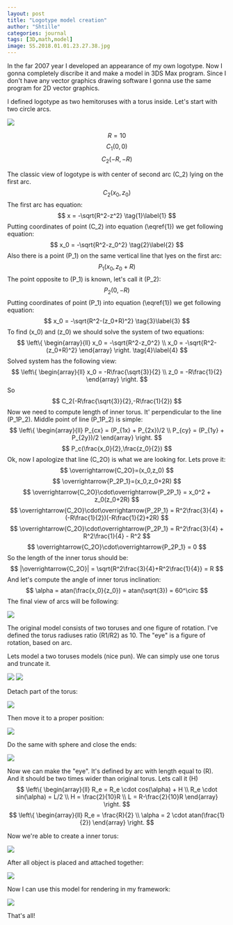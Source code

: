 ```yaml
---
layout: post
title: "Logotype model creation"
author: "Shtille"
categories: journal
tags: [3D,math,model]
image: SS.2018.01.01.23.27.38.jpg
---
```


In the far 2007 year I developed an appearance of my own logotype. Now I gonna completely discribe it and make a model in 3DS Max program. Since I don't have any vector graphics drawing software I gonna use the same program for 2D vector graphics.

I defined logotype as two hemitoruses with a torus inside.
Let's start with two circle arcs.

<img src="{{ '/assets/img/logo-1.png' | relative_url }}">

$$R = 10$$
$$C_1(0, 0)$$
$$C_2(-R, -R)$$

The classic view of logotype is with center of second arc \(C_2\) lying on the first arc.
$$C_2(x_0, z_0)$$
The first arc has equation:
$$ x = -\sqrt{R^2-z^2} \tag{1}\label{1} $$
Putting coordinates of point \(C_2\) into equation \(\eqref{1}\) we get following equation:
$$ x_0 = -\sqrt{R^2-z_0^2} \tag{2}\label{2} $$
Also there is a point \(P_1\) on the same vertical line that lyes on the first arc:
$$ P_1(x_0, z_0+R) $$
The point opposite to \(P_1\) is known, let's call it \(P_2\):
$$ P_2(0,-R) $$
Putting coordinates of point \(P_1\) into equation \(\eqref{1}\) we get following equation:
$$ x_0 = -\sqrt{R^2-(z_0+R)^2} \tag{3}\label{3} $$
To find \(x_0\) and \(z_0\) we should solve the system of two equations:
$$ \left\{ \begin{array}{ll} x_0 = -\sqrt{R^2-z_0^2} \\ x_0 = -\sqrt{R^2-(z_0+R)^2} \end{array} \right. \tag{4}\label{4} $$
Solved system has the following view:
$$ \left\{ \begin{array}{ll} x_0 = -R\frac{\sqrt{3}}{2} \\ z_0 = -R\frac{1}{2} \end{array} \right. $$
So
$$ C_2(-R\frac{\sqrt{3}}{2},-R\frac{1}{2}) $$
Now we need to compute length of inner torus. It' perpendicular to the line \(P_1P_2\). Middle point of line \(P_1P_2\) is simple:
$$ \left\{ \begin{array}{ll} P_{cx} = (P_{1x} + P_{2x})/2 \\ P_{cy} = (P_{1y} + P_{2y})/2 \end{array} \right. $$
$$ P_c(\frac{x_0}{2},\frac{z_0}{2}) $$
Ok, now I apologize that line \(C_2O\) is what we are looking for. Lets prove it:
$$ \overrightarrow{C_2O}=(x_0,z_0) $$
$$ \overrightarrow{P_2P_1}=(x_0,z_0+2R) $$
$$ \overrightarrow{C_2O}\cdot\overrightarrow{P_2P_1} = x_0^2 + z_0(z_0+2R) $$
$$ \overrightarrow{C_2O}\cdot\overrightarrow{P_2P_1} = R^2\frac{3}{4} + (-R\frac{1}{2})(-R\frac{1}{2}+2R) $$
$$ \overrightarrow{C_2O}\cdot\overrightarrow{P_2P_1} = R^2\frac{3}{4} + R^2\frac{1}{4} - R^2 $$
$$ \overrightarrow{C_2O}\cdot\overrightarrow{P_2P_1} = 0 $$
So the length of the inner torus should be:
$$ |\overrightarrow{C_2O}| = \sqrt{R^2\frac{3}{4}+R^2\frac{1}{4}} = R $$
And let's compute the angle of inner torus inclination:
$$ \alpha = atan(\frac{x_0}{z_0}) = atan(\sqrt{3}) = 60^\circ $$
The final view of arcs will be following:

<img src="{{ '/assets/img/logo-2.png' | relative_url }}">

The original model consists of two toruses and one figure of rotation. I've defined the torus radiuses ratio \(R1/R2\) as 10. The "eye" is a figure of rotation, based on arc.

Lets model a two toruses models (nice pun). We can simply use one torus and truncate it.

<img src="{{ '/assets/img/logo-3.png' | relative_url }}">
<img src="{{ '/assets/img/logo-4.png' | relative_url }}">

Detach part of the torus:

<img src="{{ '/assets/img/logo-5.png' | relative_url }}">

Then move it to a proper position:

<img src="{{ '/assets/img/logo-6.png' | relative_url }}">

Do the same with sphere and close the ends:

<img src="{{ '/assets/img/logo-7.png' | relative_url }}">

Now we can make the "eye". It's defined by arc with length equal to \(R\). And it should be two times wider than original torus. Lets call it \(H\)
$$ \left\{ \begin{array}{ll} R_e = R_e \cdot cos(\alpha) + H \\ R_e \cdot sin(\alpha) = L/2 \\ H = \frac{2}{10}R \\ L = R-\frac{2}{10}R \end{array} \right. $$
$$ \left\{ \begin{array}{ll} R_e = \frac{R}{2} \\ \alpha = 2 \cdot atan(\frac{1}{2}) \end{array} \right. $$

Now we're able to create a inner torus:

<img src="{{ '/assets/img/logo-8.png' | relative_url }}">

After all object is placed and attached together:

<img src="{{ '/assets/img/logo-9.png' | relative_url }}">

Now I can use this model for rendering in my framework:

<img src="{{ '/assets/img/SS.2018.01.01.23.27.38.jpg' | relative_url }}">

That's all!